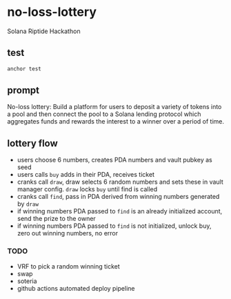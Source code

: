 # no-loss-lottery

Solana Riptide Hackathon

## test

```bash
anchor test
```

## prompt

No-loss lottery: Build a platform for users to deposit a variety of tokens into a pool and then connect the pool to a Solana lending protocol which aggregates funds and rewards the interest to a winner over a period of time.


## lottery flow

- users choose 6 numbers, creates PDA numbers and vault pubkey as seed
- users calls `buy` adds in their PDA, receives ticket
- cranks call `draw`, draw selects 6 random numbers and sets these in vault manager config. `draw` locks `buy` until find is called
- cranks call `find`, pass in PDA derived from winning numbers generated by `draw`
- if winning numbers PDA passed to `find` is an already initialized account, send the prize to the owner
- if winning numbers PDA passed to `find` is not initialized, unlock buy, zero out winning numbers, no error

### TODO

- VRF to pick a random winning ticket
- swap
- soteria
- github actions automated deploy pipeline
